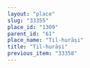 ```yaml
---
layout: "place"
slug: "33355"
place_id: "1309"
parent_id: "61"
place_name: "Til-hurāṣi"
title: "Til-hurāṣi"
previous_item: "33358"
---
```

